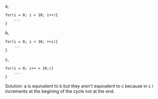 a,

```
for(i = 0; i < 10; i++){
    ...
}
```

b,

```
for(i = 0; i < 10; ++i){
    ...
}
```

c,

```
for(i = 0; i++ < 10;){
    ...
}
```

Solution: a is equivalent to b but they aren't equivalent to c because in c i increments at the begining of the cycle not at the end.
